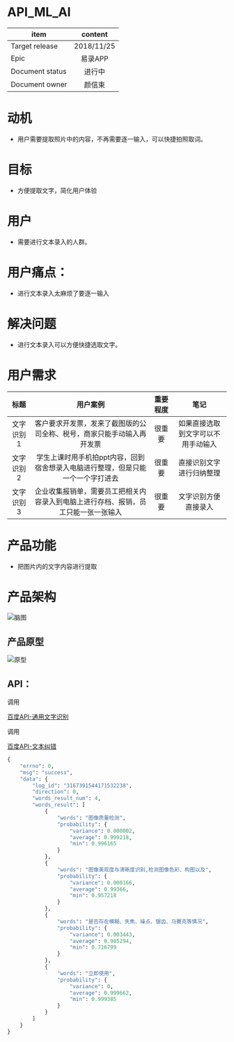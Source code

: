 # API_ML_AI

item|content
--|:--:
Target release|2018/11/25
Epic| 易录APP
Document status|进行中
Document owner|颜信束


# 动机
* 用户需要提取照片中的内容，不再需要逐一输入，可以快捷拍照取词。

# 目标
* 方便提取文字，简化用户体验

# 用户
* 需要进行文本录入的人群。

# 用户痛点：
* 进行文本录入太麻烦了要逐一输入

# 解决问题
* 进行文本录入可以方便快捷选取文字。

# 用户需求
标题|用户案例|重要程度|笔记
:--:|:--:|:--:|:--:
文字识别1|客户要求开发票，发来了截图版的公司全称、税号，商家只能手动输入再开发票|很重要|如果直接选取到文字可以不用手动输入
文字识别2|学生上课时用手机拍ppt内容，回到宿舍想录入电脑进行整理，但是只能一个一个字打进去|很重要|直接识别文字进行归纳整理
文字识别3|企业收集报销单，需要员工把相关内容录入到电脑上进行存档、报销，员工只能一张一张输入|很重要|文字识别方便直接录入

# 产品功能
* 把图片内的文字内容进行提取

# 产品架构
<p><img src="https://image.ipaiban.com/upload-ueditor-image-20181130-1543567717832012429.png" alt="脑图" title="" /></p>

## 产品原型
<p><img src="https://image.ipaiban.com/upload-ueditor-image-20181201-1543628678892097680.png" alt="原型" title="" /></p>



## API：
调用<p><a href="http://ai.baidu.com/tech/ocr/general">百度API-通用文字识别</a></p>
调用<p><a href="http://ai.baidu.com/tech/nlp/text_corrector">百度API-文本纠错</a></p>

```python
{
	"errno": 0,
	"msg": "success",
	"data": {
		"log_id": "3167391544171532238",
		"direction": 0,
		"words_result_num": 4,
		"words_result": [
			{
				"words": "图像质量检测",
				"probability": {
					"variance": 0.000002,
					"average": 0.999218,
					"min": 0.996165
				}
			},
			{
				"words": "图像美观度与清晰度识别,检测图像色彩、构图以及",
				"probability": {
					"variance": 0.000166,
					"average": 0.99366,
					"min": 0.957218
				}
			},
			{
				"words": "是否存在模糊、失焦、噪点、锯齿、马賽克等情况",
				"probability": {
					"variance": 0.003443,
					"average": 0.985294,
					"min": 0.716799
				}
			},
			{
				"words": "立即使用",
				"probability": {
					"variance": 0,
					"average": 0.999662,
					"min": 0.999385
				}
			}
		]
	}
}
```
